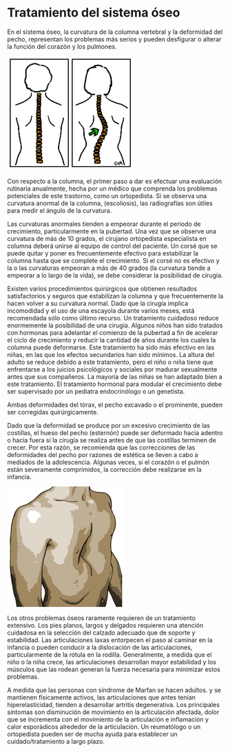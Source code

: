 # Tratamiento del sistema óseo

En el sistema óseo, la curvatura de la columna vertebral y la deformidad del pecho, representan los problemas más serios y pueden desfigurar o alterar la función del corazón y los pulmones.

![Local Image](../.gitbook/assets/graficos2.jpg)

Con respecto a la columna, el primer paso a dar es efectuar una evaluación rutinaria anualmente, hecha por un médico que comprenda los problemas potenciales de este trastorno, como un ortopedista. Si se observa una curvatura anormal de la columna, \(escoliosis\), las radiografías son útiles para medir el ángulo de la curvatura.

Las curvaturas anormales tienden a empeorar durante el periodo de crecimiento, particularmente en la pubertad. Una vez que se observe una curvatura de más de 10 grados, el cirujano ortopedista especialista en columna deberá unirse al equipo de control del paciente. Un corsé que se puede quitar y poner es frecuentemente efectivo para estabilizar la columna hasta que se complete el crecimiento. Si el corsé no es efectivo y la o las curvaturas empeoran a más de 40 grados \(la curvatura tiende a empeorar a lo largo de la vida\), se debe considerar la posibilidad de cirugía.

Existen varios procedimientos quirúrgicos que obtienen resultados satisfactorios y seguros que estabilizan la columna y que frecuentemente la hacen volver a su curvatura normal. Dado que la cirugía implica incomodidad y el uso de una escayola durante varios meses, está recomendada sólo como último recurso. Un tratamiento cuidadoso reduce enormemente la posibilidad de una cirugía. Algunos niños han sido tratados con hormonas para adelantar el comienzo de la pubertad a fin de acelerar el ciclo de crecimiento y reducir la cantidad de años durante los cuales la columna puede deformarse. Este tratamiento ha sido más efectivo en las niñas, en las que los efectos secundarios han sido mínimos. La altura del adulto se reduce debido a este tratamiento, pero el niño o niña tiene que enfrentarse a los juicios psicológicos y sociales por madurar sexualmente antes que sus compañeros. La mayoría de las niñas se han adaptado bien a este tratamiento. El tratamiento hormonal para modular el crecimiento debe ser supervisado por un pediatra endocrinólogo o un genetista.

Ambas deformidades del tórax, el pecho excavado o el prominente, pueden ser corregidas quirúrgicamente.

Dado que la deformidad se produce por un excesivo crecimiento de las costillas, el hueso del pecho \(esternón\) puede ser deformado hacia adentro o hacia fuera si la cirugía se realiza antes de que las costillas terminen de crecer. Por esta razón, se recomienda que las correcciones de las deformidades del pecho por razones de estética se lleven a cabo a mediados de la adolescencia. Algunas veces, si el corazón o el pulmón están severamente comprimidos, la corrección debe realizarse en la infancia.

![Local Image](../.gitbook/assets/graficos3.gif)

Los otros problemas óseos raramente requieren de un tratamiento extensivo. Los pies planos, largos y delgados requieren una atención cuidadosa en la selección del calzado adecuado que de soporte y estabilidad. Las articulaciones laxas entorpecen el paso al caminar en la infancia o pueden conducir a la dislocación de las articulaciones, particularmente de la rótula en la rodilla. Generalmente, a medida que el niño o la niña crece, las articulaciones desarrollan mayor estabilidad y los músculos que las rodean generan la fuerza necesaria para minimizar estos problemas.

A medida que las personas con síndrome de Marfan se hacen adultos. y se mantienen físicamente activos, las articulaciones que antes tenían hiperelasticidad, tienden a desarrollar artritis degenerativa. Los principales síntomas son disminución de movimiento en la articulación afectada, dolor que se incrementa con el movimiento de la articulación e inflamación y calor esporádicos alrededor de la articulación. Un reumatólogo o un ortopedista pueden ser de mucha ayuda para establecer un cuidado/tratamiento a largo plazo.


